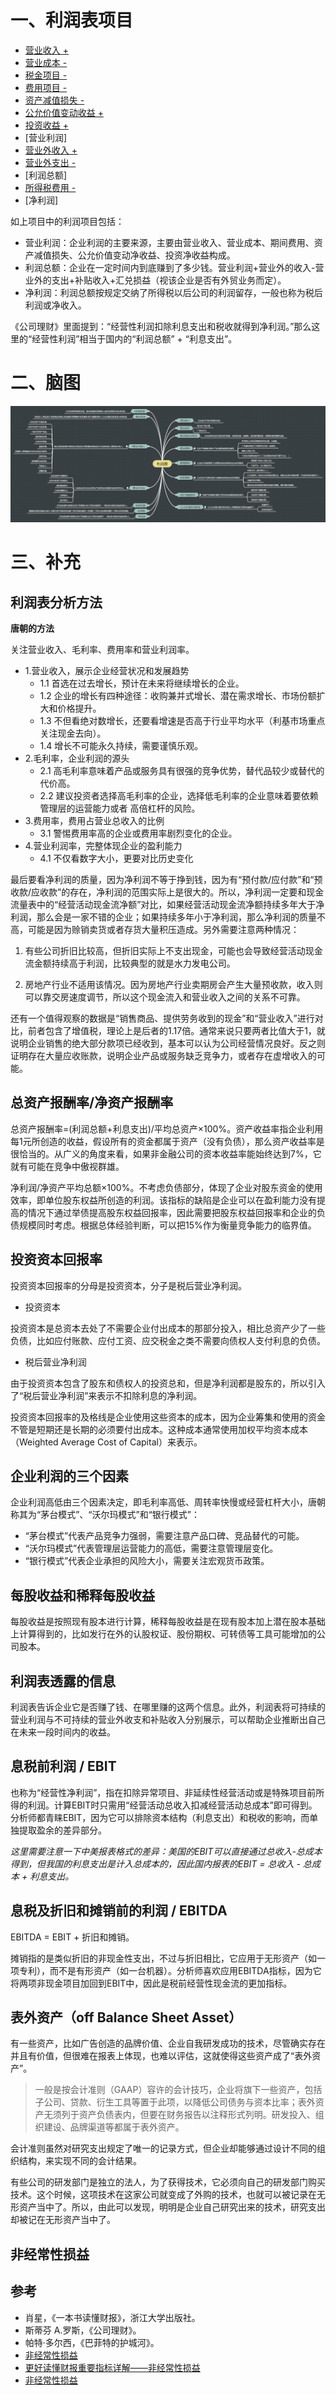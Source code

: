 # 一、利润表项目

- [营业收入 +](./1-营业收入.md)
- [营业成本 -](./2-营业成本.md)
- [税金项目 -](./3-税金项目.md)
- [费用项目 -](./4-费用项目.md)
- [资产减值损失 -](./5-资产减值损失.md)
- [公允价值变动收益 +](./6-公允价值变动收益.md)
- [投资收益 +](./7-投资收益.md)
- [营业利润]
- [营业外收入 +](./8-营业外收支.md)
- [营业外支出 -](./8-营业外收支.md)
- [利润总额]
- [所得税费用 -](./9-所得税费用.md)
- [净利润]

如上项目中的利润项目包括：

- 营业利润：企业利润的主要来源，主要由营业收入、营业成本、期间费用、资产减值损失、公允价值变动净收益、投资净收益构成。
- 利润总额：企业在一定时间内到底赚到了多少钱。营业利润+营业外的收入-营业外的支出+补贴收入+汇兑损益（视该企业是否有外贸业务而定）。
- 净利润：利润总额按规定交纳了所得税以后公司的利润留存，一般也称为税后利润或净收入。

《公司理财》里面提到：“经营性利润扣除利息支出和税收就得到净利润。”那么这里的“经营性利润”相当于国内的“利润总额” + “利息支出”。

# 二、脑图

![](利润表.png)

# 三、补充

## 利润表分析方法

**唐朝的方法**

关注营业收入、毛利率、费用率和营业利润率。

- 1.营业收入，展示企业经营状况和发展趋势
  - 1.1 首选在过去增长，预计在未来将继续增长的企业。
  - 1.2 企业的增长有四种途径：收购兼并式增长、潜在需求增长、市场份额扩大和价格提升。
  - 1.3 不但看绝对数增长，还要看增速是否高于行业平均水平（利基市场重点关注现金去向）。
  - 1.4 增长不可能永久持续，需要谨慎乐观。
- 2.毛利率，企业利润的源头
  - 2.1 高毛利率意味着产品或服务具有很强的竞争优势，替代品较少或替代的代价高。
  - 2.2 建议投资者选择高毛利率的企业，选择低毛利率的企业意味着要依赖管理层的运营能力或者
  高倍杠杆的风险。
- 3.费用率，费用占营业总收入的比例
  - 3.1 警惕费用率高的企业或费用率剧烈变化的企业。
- 4.营业利润率，完整体现企业的盈利能力
  - 4.1 不仅看数字大小，更要对比历史变化

最后要看净利润的质量，因为净利润不等于挣到钱，因为有“预付款/应付款”和“预收款/应收款”的存在，净利润的范围实际上是很大的。所以，净利润一定要和现金流量表中的“经营活动现金流净额”对比，如果经营活动现金流净额持续多年大于净利润，那么会是一家不错的企业；如果持续多年小于净利润，那么净利润的质量不高，可能是因为赊销卖货或者存货大量积压造成。另外需要注意两种情况：

1. 有些公司折旧比较高，但折旧实际上不支出现金，可能也会导致经营活动现金流金额持续高于利润，比较典型的就是水力发电公司。

2. 房地产行业不适用该情况。因为房地产行业卖期房会产生大量预收款，收入则可以靠交房速度调节，所以这个现金流入和营业收入之间的关系不可靠。

还有一个值得观察的数据是“销售商品、提供劳务收到的现金”和“营业收入”进行对比，前者包含了增值税，理论上是后者的1.17倍。通常来说只要两者比值大于1，就说明企业销售的绝大部分款项已经收到，基本可以认为公司经营情况良好。反之则证明存在大量应收账款，说明企业产品或服务缺乏竞争力，或者存在虚增收入的可能。

## 总资产报酬率/净资产报酬率

总资产报酬率=(利润总额+利息支出)/平均总资产×100%。资产收益率指企业利用每1元所创造的收益，假设所有的资金都属于资产（没有负债），那么资产收益率是很恰当的。从广义的角度来看，如果非金融公司的资本收益率能始终达到7%，它就有可能在竞争中傲视群雄。

净利润/净资产平均总额×100%。不考虑负债部分，体现了企业对股东资金的使用效率，即单位股东权益所创造的利润。该指标的缺陷是企业可以在盈利能力没有提高的情况下通过举债提高股东权益回报率，因此需要把股东权益回报率和企业的负债规模同时考虑。根据总体经验判断，可以把15%作为衡量竞争能力的临界值。

## 投资资本回报率

投资资本回报率的分母是投资资本，分子是税后营业净利润。

- 投资资本

投资资本是总资本去处了不需要企业付出成本的那部分投入，相比总资产少了一些负债，比如应付账款、应付工资、应交税金之类不需要向债权人支付利息的负债。

- 税后营业净利润

由于投资资本包含了股东和债权人的投资总和，但是净利润都是股东的，所以引入了“税后营业净利润”来表示不扣除利息的净利润。

投资资本回报率的及格线是企业使用这些资本的成本，因为企业筹集和使用的资金不管是短期还是长期的必须要付出成本。这种成本通常使用加权平均资本成本（Weighted Average Cost of Capital）来表示。

## 企业利润的三个因素

企业利润高低由三个因素决定，即毛利率高低、周转率快慢或经营杠杆大小，唐朝称其为“茅台模式”、“沃尔玛模式”和“银行模式”：

- “茅台模式”代表产品竞争力强弱，需要注意产品口碑、竞品替代的可能。
- “沃尔玛模式”代表管理层运营能力的高低，需要注意管理层变化。
- “银行模式”代表企业承担的风险大小，需要关注宏观货币政策。

## 每股收益和稀释每股收益

每股收益是按照现有股本进行计算，稀释每股收益是在现有股本加上潜在股本基础上计算得到的，比如发行在外的认股权证、股份期权、可转债等工具可能增加的公司股本。

## 利润表透露的信息

利润表告诉企业它是否赚了钱、在哪里赚的这两个信息。此外，利润表将可持续的营业利润与不可持续的营业外收支和补贴收入分别展示，可以帮助企业推断出自己在未来一段时间内的收益。

## 息税前利润 / EBIT

也称为“经营性净利润”，指在扣除异常项目、非延续性经营活动或是特殊项目前所得的利润。计算EBIT时只需用“经营活动总收入扣减经营活动总成本”即可得到。分析师都青睐EBIT，因为它可以排除资本结构（利息支出）和税收的影响，而单独提取盈余的差异部分。

*这里需要注意一下中美报表格式的差异：美国的EBIT可以直接通过总收入-总成本得到，但我国的利息支出是计入总成本的，因此国内报表的EBIT = 总收入 - 总成本 + 利息支出。*

## 息税及折旧和摊销前的利润 / EBITDA

EBITDA = EBIT + 折旧和摊销。

摊销指的是类似折旧的非现金性支出，不过与折旧相比，它应用于无形资产（如一项专利），而不是有形资产（如一台机器）。分析师喜欢应用EBITDA指标，因为它将两项非现金项目加回到EBIT中，因此是税前经营性现金流的更加指标。

## 表外资产（off Balance Sheet Asset）

有一些资产，比如广告创造的品牌价值、企业自我研发成功的技术，尽管确实存在并且有价值，但很难在报表上体现，也难以评估，这就使得这些资产成了“表外资产”。

>一般是按会计准则（GAAP）容许的会计技巧，企业将旗下一些资产，包括子公司、贷款、衍生工具等置于此项，以降低公司债务与资本比率；表外资产无须列于资产负债表内，但要在财务报告以注释形式列明。研发投入、组织建设、品牌渠道等都属于表外资产。

会计准则虽然对研究支出规定了唯一的记录方式，但企业却能够通过设计不同的组织结构，来实现不同的会计结果。

有些公司的研发部门是独立的法人，为了获得技术，它必须向自己的研发部门购买技术。这个时候，这项技术在这家公司就变成了外购的技术，也就可以被记录在无形资产当中了。所以，由此可以发现，明明是企业自己研究出来的技术，研究支出却被记在无形资产当中了。

## 非经常性损益



## 参考

- 肖星，《一本书读懂财报》，浙江大学出版社。
- 斯蒂芬 A.罗斯，《公司理财》。
- 帕特·多尔西，《巴菲特的护城河》。
- [非经常性损益](https://baike.baidu.com/item/%E9%9D%9E%E7%BB%8F%E5%B8%B8%E6%80%A7%E6%8D%9F%E7%9B%8A/4471529)
- [更好读懂财报重要指标详解——非经常性损益](https://zhuanlan.zhihu.com/p/92454578)
- [非经常性损益](https://xueqiu.com/2747360062/80815307)
